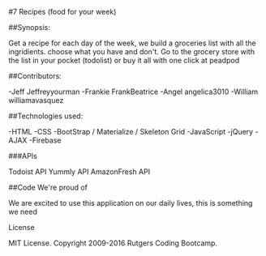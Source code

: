 #7 Recipes (food for your week) 

##Synopsis:

Get a recipe for each day of the week, we build a groceries list with all the ingridients. choose what you have and don't. Go to the grocery store with the list in your pocket (todolist) or buy it all with one click at peadpod


##Contributors:

-Jeff Jeffreyyourman
-Frankie FrankBeatrice
-Angel angelica3010
-William williamavasquez


##Technologies used:

-HTML
-CSS
-BootStrap / Materialize / Skeleton Grid
-JavaScript
-jQuery
-AJAX
-Firebase

###APIs

Todoist API
Yummly API
AmazonFresh API

##Code We're proud of

We are excited to use this application on our daily lives, this is something we need


License

MIT License. Copyright 2009-2016 Rutgers Coding Bootcamp.
